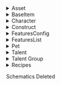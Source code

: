 <details>
  <summary>Asset</summary>
  <blockquote>

  </blockquote>
</details>

<details>
  <summary>BaseItem</summary>
  <blockquote>

MiningUnit

    calibrationCooldownHour: 0 # 24
    calibrationDecreaseRatePerHour: 0 # 	0.00625
    pickupCooldownHour: 0 # 24
    runtimeHours: 0.1 # 1

MiningUnitLarge1

    newPlayerDefaultQty: 4 # 0

TerritoryScanner

    newPlayerDefaultQty: 1 # 0
    duration: 30 # 900

CoreUnitStatic512

    hidden: false #true

TerritoryUnitBasic

  newPlayerDefaultQty: 10 # 0

  </blockquote>
</details>

<details>
  <summary>Character</summary>
  <blockquote>

    talentPointsPerSecond: 1000 # 1
    nanopackMaxVolume: 100000 # 4000
    defaultWallet 10000000 # 200000
    nanocrafterTimeMultiplier: 0.01 # 1.0
    calibrationGain: 1 # 0.35
    maxHeadquarters: 10 # 3

  </blockquote>
</details>

<details>
  <summary>Construct</summary>
  <blockquote>

  </blockquote>
</details>

<details>
  <summary>FeaturesConfig</summary>
  <blockquote>

ConstructSpeedConfig

    maxHeavyLinearSpeedKmH: 100000 # 20000
    maxLightLinearSpeedKmH: 200000 # 50000

IndustryConfig

    minRecipeTime: 18 # 180

TerritoriesConfig

    territoryUnitDeployDuration: 30 # 300
    upkeepFee: 1 # 500000

  </blockquote>
</details>


<details>
  <summary>FeaturesList</summary>
  <blockquote>

    allowBaseShieldOnStaticConstruct: true
    allowIndustryOnDynamicConstruct: true
    allowMarketOnDynamicConstruct: true

  </blockquote>
</details>

<details>
  <summary>Pet</summary>
  <blockquote>

  </blockquote>
</details>

<details>
  <summary>Talent</summary>
  <blockquote>

  </blockquote>
</details>

<details>
  <summary>Talent Group</summary>
  <blockquote>

  </blockquote>
</details>






<details>
  <summary>Recipes</summary>
  <blockquote>

    All craft times reduced by 90%

  </blockquote>
</details>


Schematics Deleted
